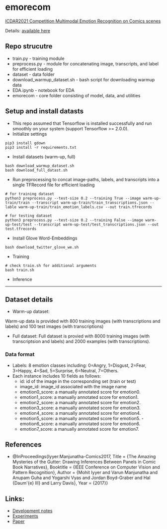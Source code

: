 # emorecom
[ICDAR2021 Competition Multimodal Emotion Recognition on Comics scenes](https://sites.google.com/view/emotion-recognition-for-comics)

Details: [available here](https://sites.google.com/view/emotion-recognition-for-comics/home?authuser=0)

## Repo strucutre
* train.py - training module
* preprocess.py - module for concatenating image, transcripts, and label for efficient loading
* dataset - data folder
* download_warmup_dataset.sh - bash script for downloading warmup data
* EDA.ipynb - notebook for EDA
* emorecom - core folder consisting of model, data, and utilities

## Setup and install datasts
* This repo assumed that Tensorflow is installed successfully and run smoothly on your system (support Tensorflow >= 2.0.0).
* Initialize settings
```
pip3 install gdown
pip3 install -r requirements.txt
```
* Install datasets (warm-up, full)
```
bash download_warmup_dataset.sh
bash download_full_datast.sh
```
* Run preprocessing to concat image-paths, labels, and transcripts into a single TFRecord file for efficient loading
```
# for training dataset
python3 preprocess.py --test-size 0.2 --training True --image warm-up-train/train --transcript warm-up-train/train_transcriptions.json --lable warm-up-train/train_emotion_labels.csv --out train.tfrecords

# for testing dataset
python3 preprocess.py --test-size 0.2 --training False --image warm-up-test/test --transcript warm-up-test/test_transcriptions.json --out test.tfrecords
```
* Install Glove Word-Embeddings
```
bash download_twitter_glove_we.sh
```
* Training
```
# check train.sh for additional arguments
bash train.sh
```
* Inference

---
## Dataset details
* Warm-up dataset:

Warm-up data is provided with 800 training images (with transcriptions and labels) and 100 test images (with transcriptions)

* Full dataset:
Full dataset is provied with 8000 training images (with transcriptsion and labels) and 2000 examples (with transcriptions).

### Data format
* Labels: 8 emotion classes including: 0=Angry, 1=Disgust, 2=Fear, 3=Happy, 4=Sad, 5=Surprise, 6=Neutral, 7=Others.
* Each instance includes 10 fields as follows:
  - id: id of the image in the corresponding set (train or test)
  - image_id: image_id associated with the image name
  - emotion0_score: a manually annotated score for emotion0.
  - emotion1_score: a manually annotated score for emotion1.
  - emotion2_score: a manually annotated score for emotion2.
  - emotion3_score: a manually annotated score for emotion3.
  - emotion4_score: a manually annotated score for emotion4.
  - emotion5_score: a manually annotated score for emotion5. - emotion6_score: a manually annotated score for emotion6.
  - emotion7_score: a manually annotated score for emotion7. 
  
  
## References
* @InProceedings{Iyyer:Manjunatha-Comics2017,
    Title = {The Amazing Mysteries of the Gutter: Drawing Inferences Between Panels in Comic Book Narratives},
    Booktitle = {IEEE Conference on Computer Vision and Pattern Recognition},
    Author = {Mohit Iyyer and Varun Manjunatha and Anupam Guha and Yogarshi Vyas and Jordan Boyd-Graber and Hal {Daum\'{e} III} and Larry Davis},
    Year = {2017}}

## Links:
* [Development notes](https://docs.google.com/document/d/17BGFi8YUqokERZbYnPg0FlMADV-3krUJuTKWczcYrDo/edit?usp=sharing)
* [Experiments](https://docs.google.com/spreadsheets/d/1GZV19w2ddYoYJtQ2RqjkJNh8_IwnGTmslvtFRb-4G1Q/edit?usp=sharing)
* [Paper](https://docs.google.com/document/d/17BGFi8YUqokERZbYnPg0FlMADV-3krUJuTKWczcYrDo/edit?usp=sharing)

